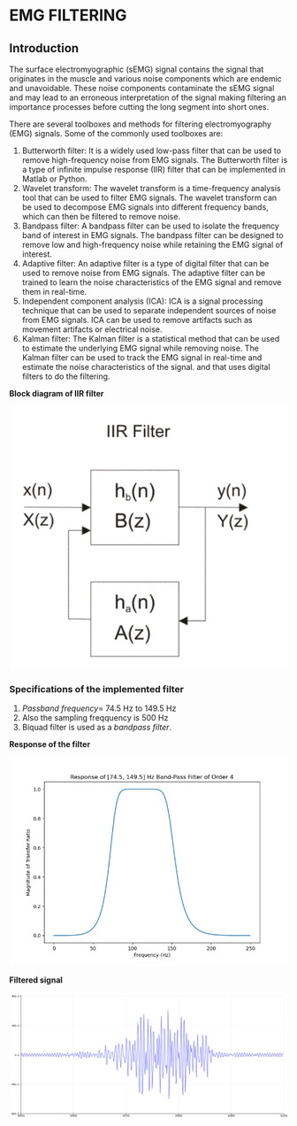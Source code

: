 # EMG FILTERING

## Introduction

The surface electromyographic (sEMG) signal contains the signal that originates in the muscle and various noise components
which are endemic and unavoidable. These noise components contaminate the sEMG signal and may lead to an erroneous
interpretation of the signal making filtering an importance processes before cutting the long segment into short ones.

There are several toolboxes and methods for filtering electromyography (EMG) signals. Some of the commonly used toolboxes are:
1. Butterworth filter: It is a widely used low-pass filter that can be used to remove high-frequency noise from EMG signals. The Butterworth filter is a type of infinite impulse response (IIR) filter that can be implemented in Matlab or Python.
2. Wavelet transform: The wavelet transform is a time-frequency analysis tool that can be used to filter EMG signals. The wavelet transform can be used to decompose EMG signals into different frequency bands, which can then be filtered to remove noise.
3. Bandpass filter: A bandpass filter can be used to isolate the frequency band of interest in EMG signals. The bandpass filter can be designed to remove low and high-frequency noise while retaining the EMG signal of interest.
4. Adaptive filter: An adaptive filter is a type of digital filter that can be used to remove noise from EMG signals. The adaptive filter can be trained to learn the noise characteristics of the EMG signal and remove them in real-time.
5. Independent component analysis (ICA): ICA is a signal processing technique that can be used to separate independent sources of noise from EMG signals. ICA can be used to remove artifacts such as movement artifacts or electrical noise.
6. Kalman filter: The Kalman filter is a statistical method that can be used to estimate the underlying EMG signal while removing noise. The Kalman filter can be used to track the EMG signal in real-time and estimate the noise characteristics of the signal. and that uses digital filters to do the filtering.


**Block diagram of IIR filter** 

![Capture](images/EEG/Capture.PNG)

### Specifications of the implemented filter

1. *Passband frequency*= 74.5 Hz to 149.5 Hz
2. Also the sampling freqquency is 500 Hz
3. Biquad filter is used as a *bandpass filter*.

**Response of the filter**

![bioamp-exg-pill-emgfilter](images/EMG/bioamp-exg-pill-emgfilter.jpg)

**Filtered signal**

![bioamp-exg-pill-emg-wave](images/EMG/bioamp-exg-pill-emg-wave.jpg)
